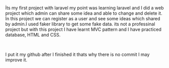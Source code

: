 İts my first project with laravel my point was learning laravel and I did a web project which admin can share some idea and able to change and delete it. İn this project we can register as a user and see some ideas which shared by admin.I used faker library to get some fake data. its not a professinal project but with this project I have learnt MVC pattern and I have practiced database, HTML and CSS. 

<br/>

I put it my github after I finished it thats why there is no commit I may improve it.
